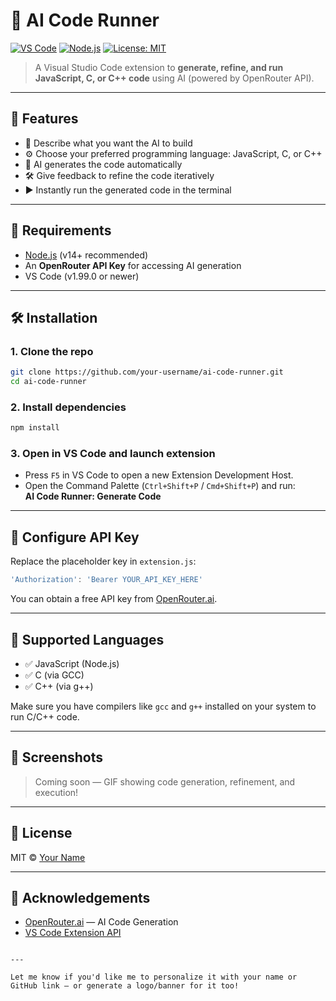 # 🧠 AI Code Runner

[![VS Code](https://img.shields.io/badge/VS%20Code-Extension-blue?logo=visualstudiocode)](https://code.visualstudio.com/)
[![Node.js](https://img.shields.io/badge/Node.js-Required-green?logo=node.js)](https://nodejs.org/)
[![License: MIT](https://img.shields.io/badge/License-MIT-yellow.svg)](https://opensource.org/licenses/MIT)

> A Visual Studio Code extension to **generate, refine, and run JavaScript, C, or C++ code** using AI (powered by OpenRouter API).

---

## 🚀 Features

- 💬 Describe what you want the AI to build
- ⚙️ Choose your preferred programming language: JavaScript, C, or C++
- 🤖 AI generates the code automatically
- 🛠️ Give feedback to refine the code iteratively
- ▶️ Instantly run the generated code in the terminal

---

## 🧰 Requirements

- [Node.js](https://nodejs.org/) (v14+ recommended)
- An **OpenRouter API Key** for accessing AI generation
- VS Code (v1.99.0 or newer)

---

## 🛠️ Installation

### 1. Clone the repo

```bash
git clone https://github.com/your-username/ai-code-runner.git
cd ai-code-runner
```

### 2. Install dependencies

```bash
npm install
```

### 3. Open in VS Code and launch extension

- Press `F5` in VS Code to open a new Extension Development Host.
- Open the Command Palette (`Ctrl+Shift+P` / `Cmd+Shift+P`) and run:  
  **AI Code Runner: Generate Code**

---

## 🔑 Configure API Key

Replace the placeholder key in `extension.js`:

```js
'Authorization': 'Bearer YOUR_API_KEY_HERE'
```

You can obtain a free API key from [OpenRouter.ai](https://openrouter.ai/).

---

## 🧪 Supported Languages

- ✅ JavaScript (Node.js)
- ✅ C (via GCC)
- ✅ C++ (via g++)

Make sure you have compilers like `gcc` and `g++` installed on your system to run C/C++ code.

---

## 📸 Screenshots

> Coming soon — GIF showing code generation, refinement, and execution!

---

## 📄 License

MIT © [Your Name](https://github.com/your-username)

---

## 🙌 Acknowledgements

- [OpenRouter.ai](https://openrouter.ai/) — AI Code Generation
- [VS Code Extension API](https://code.visualstudio.com/api)

```

---

Let me know if you'd like me to personalize it with your name or GitHub link — or generate a logo/banner for it too!